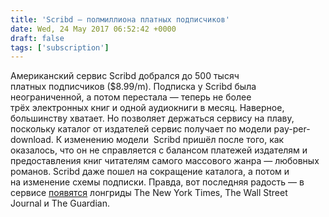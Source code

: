 ```yaml
---
title: 'Scribd — полмиллиона платных подписчиков'
date: Wed, 24 May 2017 06:52:42 +0000
draft: false
tags: ['subscription']
---
```


Американский сервис Scribd добрался до 500 тысяч платных подписчиков ($8.99/m). Подписка у Scribd была неограниченной, а потом перестала — теперь не более трёх электронных книг и одной аудиокниги в месяц. Наверное, большинству хватает. Но позволяет держаться сервису на плаву, поскольку каталог от издателей сервис получает по модели pay-per-download. К изменению модели  Scribd пришёл после того, как оказалось, что он не справляется с балансом платежей издателям и предоставления книг читателям самого массового жанра — любовных романов. Scribd даже пошел на сокращение каталога, а потом и на изменение схемы подписки. Правда, вот последняя радость — в сервисе [появятся](http://www.niemanlab.org/2017/05/scribd-says-it-has-over-500000-subscribers-paying-8-99month-for-ebooks-audiobooks-and-now-news/) лонгриды The New York Times, The Wall Street Journal и The Guardian.